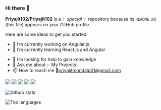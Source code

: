 ### Hi there 👋


**Priyajit102/Priyajit102** is a ✨ _special_ ✨ repository because its `README.md` (this file) appears on your GitHub profile.

Here are some ideas to get you started:

- 🔭 I’m currently working on Angular.js
- 🌱 I’m currently learning React.js and Angular
<!-- - 👯 I’m looking to collaborate on ... -->
- 🤔 I’m looking for help to gain knowledge
- 💬 Ask me about :- My Projects
- 📫 How to reach me 📧priyajitmondalp01@gmail.com
<!-- - 😄 Pronouns: ...
- ⚡ Fun fact: ... -->

<img src="https://img.shields.io/badge/-HTML-e34f26?logo=html5&logoColor=fff"> <img src="https://img.shields.io/badge/-CSS-1572B6?logo=css3&logoColor=fff"> <img src="https://img.shields.io/badge/-REACT-61DAFB?logo=React&logoColor=fff"> <img src="https://img.shields.io/badge/-Node.js-339933?logo=Node&logoColor=fff"> <img src="https://img.shields.io/badge/-MongoDb-47A248?logo=Mongodb&logoColor=fff">


![Github stats](https://github-readme-stats.vercel.app/api?username=Priyajit102&count_private=true&show_icons=true&theme=radical)

![Top languages](https://github-readme-stats.vercel.app/api/top-langs/?username=PRIYAJIT102&show_icons=true&theme=radical)
